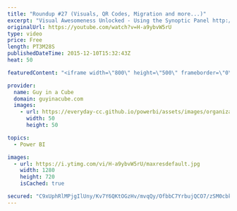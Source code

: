 ```yaml
---
title: "Roundup #27 (Visuals, QR Codes, Migration and more...)"
excerpt: "Visual Awesomeness Unlocked - Using the Synoptic Panel http://blogs.msdn.com/b/powerbi/archive/2015/12/08/visual-awesomeness-unlocked-using-the-synoptic-panel.aspx  Bridge the gap between your physical world and your BI using QR codes http://blogs.msdn.com/b/powerbi/archive/2015/12/08/bridge-the-gap-between-your-physical-world-and-your-bi-using-qr-codes.aspx"
originalUrl: https://youtube.com/watch?v=H-a9ybvW5rU
type: video
price: Free
length: PT3M28S
publishedDateTime: 2015-12-10T15:32:43Z
heat: 50

featuredContent: "<iframe width=\"800\" height=\"500\" frameborder=\"0\" src=\"https://www.youtube.com/embed/H-a9ybvW5rU\" allow=\"accelerometer; autoplay; encrypted-media; gyroscope; picture-in-picture\" allowfullscreen></iframe>"

provider:
  name: Guy in a Cube
  domain: guyinacube.com
  images:
    - url: https://everyday-cc.github.io/powerbi/assets/images/organizations/guyinacube.com-50x50.jpg
      width: 50
      height: 50

topics:
  - Power BI

images:
  - url: https://i.ytimg.com/vi/H-a9ybvW5rU/maxresdefault.jpg
    width: 1280
    height: 720
    isCached: true

secured: "C9xUphRlMPjgIlUny/Kv7Y6QKtOGzHv/mvqQy/OfbbC7YrbujQCO7/zSM0cbk1tIqkXz0nlCr1D27I7Gj5UPllPXqGWmycjohtkYg4mzX/8iejJuKaxo+Z0F2U3h6yNm34jk7xArpfC+TULu1kXZ3D0j34Fo3TdE8INKGKdN79edwfike7cLn3URoBo1fs9qjQpRM+fXu+s9i7IiCsUmMsv1HyGQuYM4XFkE8PormXa26ORSd4932WnFP7kkwTk/ycjgqptno0ITBi84z543Vv82B0ePB8V/DLvU8l8uHQYUTMFTKwRgzwas0NeYjtpoJMj0FxYGlVVC+MSmc1ohcc8pu7a0yEmZ0eFKD+TQsF8lKsPjUWbbHDh1FJIV8ys1UBepoxo1h1D2+d2xl8sSi0g3AkAa/uAJ8+TtJPuuCnw=;XP/M2p0dHgOF52alADuKVA=="
---
```



